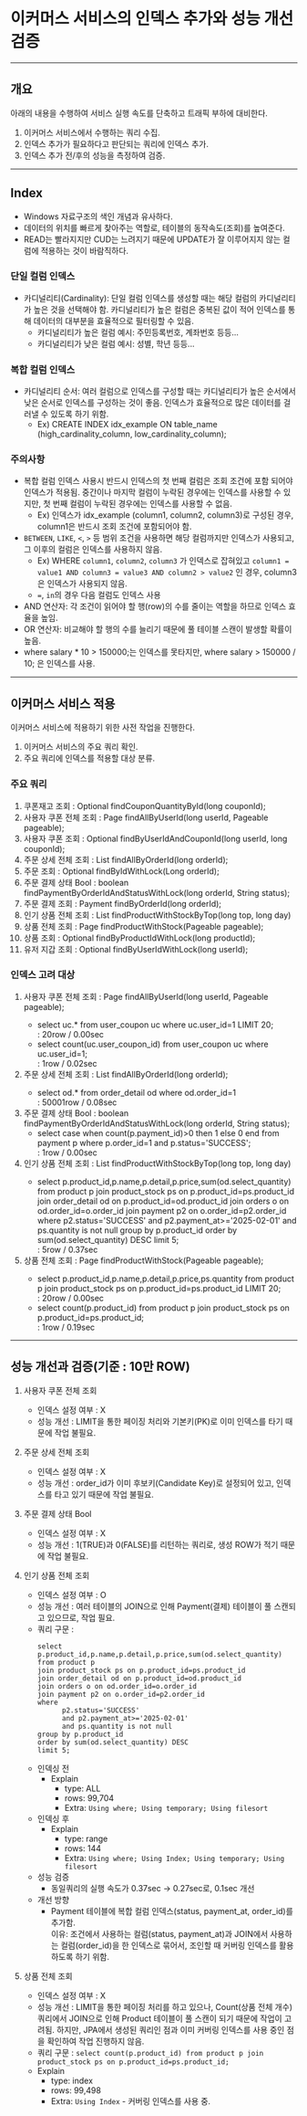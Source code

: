 # 이커머스 서비스의 인덱스 추가와 성능 개선 검증
---

## 개요
아래의 내용을 수행하여 서비스 실행 속도를 단축하고 트래픽 부하에 대비한다.
1. 이커머스 서비스에서 수행하는 쿼리 수집.
2. 인덱스 추가가 필요하다고 판단되는 쿼리에 인덱스 추가.
3. 인덱스 추가 전/후의 성능을 측정하여 검증.
---

## Index
- Windows 자료구조의 색인 개념과 유사하다.
- 데이터의 위치를 빠르게 찾아주는 역할로, 테이블의 동작속도(조회)를 높여준다.
- READ는 빨라지지만 CUD는 느려지기 때문에 UPDATE가 잘 이루어지지 않는 컬럼에 적용하는 것이 바람직하다.

### 단일 컬럼 인덱스
- 카디널리티(Cardinality): 단일 컬럼 인덱스를 생성할 때는 해당 컬럼의 카디널리티가 높은 것을 선택해야 함.
카디널리티가 높은 컬럼은 중복된 값이 적어 인덱스를 통해 데이터의 대부분을 효율적으로 필터링할 수 있음.
  - 카디널리티가 높은 컬럼 예시: 주민등록번호, 계좌번호 등등...
  - 카디널리티가 낮은 컬럼 예시: 성별, 학년 등등...

### 복합 컬럼 인덱스
- 카디널리티 순서: 여러 컬럼으로 인덱스를 구성할 때는 카디널리티가 높은 순서에서 낮은 순서로 인덱스를 구성하는 것이 좋음.
인덱스가 효율적으로 많은 데이터를 걸러낼 수 있도록 하기 위함.
  - Ex) CREATE INDEX idx_example ON table_name (high_cardinality_column, low_cardinality_column);

### 주의사항
- 복합 컬럼 인덱스 사용시 반드시 인덱스의 첫 번째 컬럼은 조회 조건에 포함 되어야 인덱스가 적용됨. 중간이나 마지막 컬럼이 누락된 경우에는 인덱스를 사용할 수 있지만, 첫 번째 컬럼이 누락된 경우에는 인덱스를 사용할 수 없음.
    - Ex) 인덱스가 idx_example (column1, column2, column3)로 구성된 경우, column1은 반드시 조회 조건에 포함되어야 함.
- `BETWEEN`, `LIKE`, `<`, `>` 등 범위 조건을 사용하면 해당 컬럼까지만 인덱스가 사용되고, 그 이후의 컬럼은 인덱스를 사용하지 않음.
    - Ex) WHERE `column1`, `column2`, `column3` 가 인덱스로 잡혀있고 `column1 = value1 AND column3 = value3 AND column2 > value2` 인 경우, column3은 인덱스가 사용되지 않음.
    - `=`, `in`의 경우 다음 컬럼도 인덱스 사용
- AND 연산자: 각 조건이 읽어야 할 행(row)의 수를 줄이는 역할을 하므로 인덱스 효율을 높임.
- OR 연산자: 비교해야 할 행의 수를 늘리기 때문에 풀 테이블 스캔이 발생할 확률이 높음.
- where salary * 10 > 150000;는 인덱스를 못타지만, where salary > 150000 / 10; 은 인덱스를 사용.
---

## 이커머스 서비스 적용
이커머스 서비스에 적용하기 위한 사전 작업을 진행한다.
1. 이커머스 서비스의 주요 쿼리 확인.
2. 주요 쿼리에 인덱스를 적용할 대상 분류.

### 주요 쿼리
1. 쿠폰재고 조회 : Optional<CouponQuantity> findCouponQuantityById(long couponId);
2. 사용자 쿠폰 전체 조회 : Page<UserCoupon> findAllByUserId(long userId, Pageable pageable);
3. 사용자 쿠폰 조회 : Optional<UserCoupon> findByUserIdAndCouponId(long userId, long couponId);
4. 주문 상세 전체 조회 : List<OrderDetail> findAllByOrderId(long orderId);
5. 주문 조회 : Optional<Orders> findByIdWithLock(Long orderId);
6. 주문 결제 상태 Bool : boolean findPaymentByOrderIdAndStatusWithLock(long orderId, String status);
7. 주문 결제 조회 : Payment findByOrderId(long orderId);
8. 인기 상품 전체 조회 : List<ProductWithProductStockDTO> findProductWithStockByTop(long top, long day)
9. 상품 전체 조회 : Page<ProductWithProductStockDTO> findProductWithStock(Pageable pageable);
10. 상품 조회 : Optional<ProductStock> findByProductIdWithLock(long productId);
11. 유저 지갑 조회 : Optional<UserWallet> findByUserIdWithLock(long userId);

### 인덱스 고려 대상
1. 사용자 쿠폰 전체 조회 : Page<UserCoupon> findAllByUserId(long userId, Pageable pageable);
   - select uc.* from user_coupon uc where uc.user_id=1 LIMIT 20;
     <br>: 20row / 0.00sec
   - select count(uc.user_coupon_id) from user_coupon uc where uc.user_id=1;
     <br>: 1row / 0.02sec
2. 주문 상세 전체 조회 : List<OrderDetail> findAllByOrderId(long orderId);
   - select od.* from order_detail od where od.order_id=1
     <br>: 50001row / 0.08sec
3. 주문 결제 상태 Bool : boolean findPaymentByOrderIdAndStatusWithLock(long orderId, String status);
   - select case when count(p.payment_id)>0 then 1 else 0 end from payment p where p.order_id=1 and p.status='SUCCESS';
     <br>: 1row / 0.00sec
4. 인기 상품 전체 조회 : List<ProductWithProductStockDTO> findProductWithStockByTop(long top, long day)
   - select p.product_id,p.name,p.detail,p.price,sum(od.select_quantity) 
     from product p
     join product_stock ps on p.product_id=ps.product_id
     join order_detail od on p.product_id=od.product_id
     join orders o on od.order_id=o.order_id
     join payment p2 on o.order_id=p2.order_id
     where
         p2.status='SUCCESS'
         and p2.payment_at>='2025-02-01'
         and ps.quantity is not null
     group by p.product_id
     order by sum(od.select_quantity) DESC
     limit 5;
     <br>: 5row / 0.37sec
5. 상품 전체 조회 : Page<ProductWithProductStockDTO> findProductWithStock(Pageable pageable);
   - select p.product_id,p.name,p.detail,p.price,ps.quantity from product p join product_stock ps on p.product_id=ps.product_id LIMIT 20;
     <br>: 20row / 0.00sec
   - select count(p.product_id) from product p join product_stock ps on p.product_id=ps.product_id;
     <br>: 1row / 0.19sec
---

## 성능 개선과 검증(기준 : 10만 ROW)
1. 사용자 쿠폰 전체 조회
    - 인덱스 설정 여부 : X
    - 성능 개선 : LIMIT을 통한 페이징 처리와 기본키(PK)로 이미 인덱스를 타기 때문에 작업 불필요.
   
2. 주문 상세 전체 조회
    - 인덱스 설정 여부 : X
    - 성능 개선 : order_id가 이미 후보키(Candidate Key)로 설정되어 있고, 인덱스를 타고 있기 때문에 작업 불필요.
   
3. 주문 결제 상태 Bool
    - 인덱스 설정 여부 : X
    - 성능 개선 : 1(TRUE)과 0(FALSE)를 리턴하는 쿼리로, 생성 ROW가 적기 때문에 작업 불필요.
   
4. 인기 상품 전체 조회
    - 인덱스 설정 여부 : O
    - 성능 개선 : 여러 테이블의 JOIN으로 인해 Payment(결제) 테이블이 풀 스캔되고 있으므로, 작업 필요.
    - 쿼리 구문 :
       ```shell
       select p.product_id,p.name,p.detail,p.price,sum(od.select_quantity) 
       from product p
       join product_stock ps on p.product_id=ps.product_id
       join order_detail od on p.product_id=od.product_id
       join orders o on od.order_id=o.order_id
       join payment p2 on o.order_id=p2.order_id
       where
             p2.status='SUCCESS'
             and p2.payment_at>='2025-02-01'
             and ps.quantity is not null
       group by p.product_id
       order by sum(od.select_quantity) DESC
       limit 5;
       ```
    - 인덱싱 전
      - Explain
        - type: ALL
        - rows: 99,704
        - Extra: `Using where; Using temporary; Using filesort`
    - 인덱싱 후
      - Explain
        - type: range
        - rows: 144
        - Extra: `Using where; Using Index; Using temporary; Using filesort`
    - 성능 검증
      - 동일쿼리의 실행 속도가 0.37sec → 0.27sec로, 0.1sec 개선
    - 개선 방향
        - Payment 테이블에 복합 컬럼 인덱스(status, payment_at, order_id)를 추가함.
        <br>이유: 조건에서 사용하는 컬럼(status, payment_at)과 JOIN에서 사용하는 컬럼(order_id)을 한 인덱스로 묶어서, 조인할 때 커버링 인덱스를 활용하도록 하기 위함.
5. 상품 전체 조회
    - 인덱스 설정 여부 : X
    - 성능 개선 : LIMIT을 통한 페이징 처리를 하고 있으나, Count(상품 전체 개수) 쿼리에서 JOIN으로 인해 Product 테이블이 풀 스캔이 되기 때문에 작업이 고려됨.
                 하지만, JPA에서 생성된 쿼리인 점과 이미 커버링 인덱스를 사용 중인 점을 확인하여 작업 진행하지 않음.
    - 쿼리 구문 : `select count(p.product_id) from product p join product_stock ps on p.product_id=ps.product_id;`
    - Explain
      - type: index
      - rows: 99,498
      - Extra: `Using Index` - 커버링 인덱스를 사용 중.